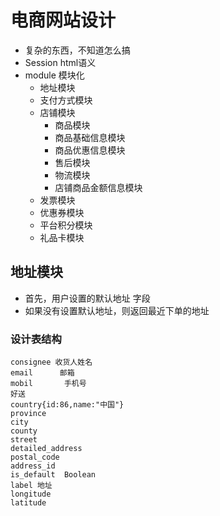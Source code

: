 # 电商网站设计
- 复杂的东西，不知道怎么搞
- Session html语义
- module 模块化
    - 地址模块
    - 支付方式模块
    - 店铺模块
        - 商品模块
        - 商品基础信息模块
        - 商品优惠信息模块
        - 售后模块
        - 物流模块
        - 店铺商品金额信息模块
    - 发票模块
    - 优惠券模块
    - 平台积分模块
    - 礼品卡模块

## 地址模块
- 首先，用户设置的默认地址 字段
 - 如果没有设置默认地址，则返回最近下单的地址
### 设计表结构
    consignee 收货人姓名
    email      邮箱
    mobil       手机号
    好送
    country{id:86,name:"中国"}
    province
    city
    county
    street
    detailed_address
    postal_code
    address_id
    is_default  Boolean
    label 地址
    longitude
    latitude